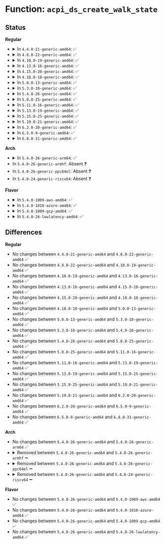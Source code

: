# Function: <code>acpi_ds_create_walk_state</code>

## Status
<b>Regular</b>
<ul>
<li>
<details>
<summary>In <code>4.4.0-21-generic-amd64</code>: ✅</summary>

```c
struct acpi_walk_state * acpi_ds_create_walk_state(acpi_owner_id owner_id, union acpi_parse_object * origin, union acpi_operand_object * method_desc, struct acpi_thread_state * thread)
```

```json
{
  "name": "acpi_ds_create_walk_state",
  "collision_type": "Unique Global",
  "inline_type": "No",
  "funcs": [
    {
      "addr": 18446744071583628127,
      "name": "acpi_ds_create_walk_state",
      "external": true,
      "loc": "drivers/acpi/acpica/dswstate.c:540",
      "file": "drivers/acpi/acpica/dswstate.c",
      "inline": "seen, unknown",
      "caller_inline": [],
      "caller_func": [
        "drivers/acpi/acpica/dsargs.c:acpi_ds_execute_arguments",
        "drivers/acpi/acpica/dsargs.c:acpi_ds_execute_arguments",
        "drivers/acpi/acpica/dsmethod.c:acpi_ds_auto_serialize_method",
        "drivers/acpi/acpica/dsmethod.c:acpi_ds_call_control_method",
        "drivers/acpi/acpica/nsparse.c:acpi_ns_one_complete_parse",
        "drivers/acpi/acpica/psxface.c:acpi_ps_execute_method"
      ]
    }
  ],
  "symbols": [
    {
      "addr": 18446744071583628127,
      "name": "acpi_ds_create_walk_state",
      "section": ".text",
      "bind": "STB_GLOBAL",
      "size": 169
    }
  ]
}
```
</details>
</li>
<li>
<details>
<summary>In <code>4.8.0-22-generic-amd64</code>: ✅</summary>

```c
struct acpi_walk_state * acpi_ds_create_walk_state(acpi_owner_id owner_id, union acpi_parse_object * origin, union acpi_operand_object * method_desc, struct acpi_thread_state * thread)
```

```json
{
  "name": "acpi_ds_create_walk_state",
  "collision_type": "Unique Global",
  "inline_type": "No",
  "funcs": [
    {
      "addr": 18446744071583951203,
      "name": "acpi_ds_create_walk_state",
      "external": true,
      "loc": "drivers/acpi/acpica/dswstate.c:540",
      "file": "drivers/acpi/acpica/dswstate.c",
      "inline": "seen, unknown",
      "caller_inline": [],
      "caller_func": [
        "drivers/acpi/acpica/dsargs.c:acpi_ds_execute_arguments",
        "drivers/acpi/acpica/dsargs.c:acpi_ds_execute_arguments",
        "drivers/acpi/acpica/dsmethod.c:acpi_ds_call_control_method",
        "drivers/acpi/acpica/dsmethod.c:acpi_ds_auto_serialize_method",
        "drivers/acpi/acpica/nsparse.c:acpi_ns_one_complete_parse",
        "drivers/acpi/acpica/psxface.c:acpi_ps_execute_method"
      ]
    }
  ],
  "symbols": [
    {
      "addr": 18446744071583951203,
      "name": "acpi_ds_create_walk_state",
      "section": ".text",
      "bind": "STB_GLOBAL",
      "size": 169
    }
  ]
}
```
</details>
</li>
<li>
<details>
<summary>In <code>4.10.0-19-generic-amd64</code>: ✅</summary>

```c
struct acpi_walk_state * acpi_ds_create_walk_state(acpi_owner_id owner_id, union acpi_parse_object * origin, union acpi_operand_object * method_desc, struct acpi_thread_state * thread)
```

```json
{
  "name": "acpi_ds_create_walk_state",
  "collision_type": "Unique Global",
  "inline_type": "No",
  "funcs": [
    {
      "addr": 18446744071584092715,
      "name": "acpi_ds_create_walk_state",
      "external": true,
      "loc": "drivers/acpi/acpica/dswstate.c:540",
      "file": "drivers/acpi/acpica/dswstate.c",
      "inline": "seen, unknown",
      "caller_inline": [],
      "caller_func": [
        "drivers/acpi/acpica/dsargs.c:acpi_ds_execute_arguments",
        "drivers/acpi/acpica/dsargs.c:acpi_ds_execute_arguments",
        "drivers/acpi/acpica/dsmethod.c:acpi_ds_call_control_method",
        "drivers/acpi/acpica/dsmethod.c:acpi_ds_auto_serialize_method",
        "drivers/acpi/acpica/nsparse.c:acpi_ns_one_complete_parse",
        "drivers/acpi/acpica/psxface.c:acpi_ps_execute_table",
        "drivers/acpi/acpica/psxface.c:acpi_ps_execute_method"
      ]
    }
  ],
  "symbols": [
    {
      "addr": 18446744071584092715,
      "name": "acpi_ds_create_walk_state",
      "section": ".text",
      "bind": "STB_GLOBAL",
      "size": 169
    }
  ]
}
```
</details>
</li>
<li>
<details>
<summary>In <code>4.13.0-16-generic-amd64</code>: ✅</summary>

```c
struct acpi_walk_state * acpi_ds_create_walk_state(acpi_owner_id owner_id, union acpi_parse_object * origin, union acpi_operand_object * method_desc, struct acpi_thread_state * thread)
```

```json
{
  "name": "acpi_ds_create_walk_state",
  "collision_type": "Unique Global",
  "inline_type": "No",
  "funcs": [
    {
      "addr": 18446744071584159494,
      "name": "acpi_ds_create_walk_state",
      "external": true,
      "loc": "drivers/acpi/acpica/dswstate.c:540",
      "file": "drivers/acpi/acpica/dswstate.c",
      "inline": "seen, unknown",
      "caller_inline": [],
      "caller_func": [
        "drivers/acpi/acpica/dsargs.c:acpi_ds_execute_arguments",
        "drivers/acpi/acpica/dsargs.c:acpi_ds_execute_arguments",
        "drivers/acpi/acpica/dsmethod.c:acpi_ds_call_control_method",
        "drivers/acpi/acpica/dsmethod.c:acpi_ds_auto_serialize_method",
        "drivers/acpi/acpica/nsparse.c:acpi_ns_one_complete_parse",
        "drivers/acpi/acpica/psxface.c:acpi_ps_execute_table",
        "drivers/acpi/acpica/psxface.c:acpi_ps_execute_method"
      ]
    }
  ],
  "symbols": [
    {
      "addr": 18446744071584159494,
      "name": "acpi_ds_create_walk_state",
      "section": ".text",
      "bind": "STB_GLOBAL",
      "size": 163
    }
  ]
}
```
</details>
</li>
<li>
<details>
<summary>In <code>4.15.0-20-generic-amd64</code>: ✅</summary>

```c
struct acpi_walk_state * acpi_ds_create_walk_state(acpi_owner_id owner_id, union acpi_parse_object * origin, union acpi_operand_object * method_desc, struct acpi_thread_state * thread)
```

```json
{
  "name": "acpi_ds_create_walk_state",
  "collision_type": "Unique Global",
  "inline_type": "No",
  "funcs": [
    {
      "addr": 18446744071584452717,
      "name": "acpi_ds_create_walk_state",
      "external": true,
      "loc": "drivers/acpi/acpica/dswstate.c:540",
      "file": "drivers/acpi/acpica/dswstate.c",
      "inline": "seen, unknown",
      "caller_inline": [],
      "caller_func": [
        "drivers/acpi/acpica/dsargs.c:acpi_ds_execute_arguments",
        "drivers/acpi/acpica/dsargs.c:acpi_ds_execute_arguments",
        "drivers/acpi/acpica/dsmethod.c:acpi_ds_call_control_method",
        "drivers/acpi/acpica/dsmethod.c:acpi_ds_auto_serialize_method",
        "drivers/acpi/acpica/nsparse.c:acpi_ns_one_complete_parse",
        "drivers/acpi/acpica/psxface.c:acpi_ps_execute_table",
        "drivers/acpi/acpica/psxface.c:acpi_ps_execute_method",
        "drivers/acpi/acpica/dbmethod.c:acpi_db_disassemble_method"
      ]
    }
  ],
  "symbols": [
    {
      "addr": 18446744071584452717,
      "name": "acpi_ds_create_walk_state",
      "section": ".text",
      "bind": "STB_GLOBAL",
      "size": 252
    }
  ]
}
```
</details>
</li>
<li>
<details>
<summary>In <code>4.18.0-10-generic-amd64</code>: ✅</summary>

```c
struct acpi_walk_state * acpi_ds_create_walk_state(acpi_owner_id owner_id, union acpi_parse_object * origin, union acpi_operand_object * method_desc, struct acpi_thread_state * thread)
```

```json
{
  "name": "acpi_ds_create_walk_state",
  "collision_type": "Unique Global",
  "inline_type": "No",
  "funcs": [
    {
      "addr": 18446744071584676744,
      "name": "acpi_ds_create_walk_state",
      "external": true,
      "loc": "drivers/acpi/acpica/dswstate.c:506",
      "file": "drivers/acpi/acpica/dswstate.c",
      "inline": "seen, unknown",
      "caller_inline": [],
      "caller_func": [
        "drivers/acpi/acpica/dsargs.c:acpi_ds_execute_arguments",
        "drivers/acpi/acpica/dsargs.c:acpi_ds_execute_arguments",
        "drivers/acpi/acpica/dsmethod.c:acpi_ds_call_control_method",
        "drivers/acpi/acpica/dsmethod.c:acpi_ds_auto_serialize_method",
        "drivers/acpi/acpica/nsparse.c:acpi_ns_one_complete_parse",
        "drivers/acpi/acpica/psxface.c:acpi_ps_execute_table",
        "drivers/acpi/acpica/psxface.c:acpi_ps_execute_method",
        "drivers/acpi/acpica/dbmethod.c:acpi_db_disassemble_method"
      ]
    }
  ],
  "symbols": [
    {
      "addr": 18446744071584676744,
      "name": "acpi_ds_create_walk_state",
      "section": ".text",
      "bind": "STB_GLOBAL",
      "size": 252
    }
  ]
}
```
</details>
</li>
<li>
<details>
<summary>In <code>5.0.0-13-generic-amd64</code>: ✅</summary>

```c
struct acpi_walk_state * acpi_ds_create_walk_state(acpi_owner_id owner_id, union acpi_parse_object * origin, union acpi_operand_object * method_desc, struct acpi_thread_state * thread)
```

```json
{
  "name": "acpi_ds_create_walk_state",
  "collision_type": "Unique Global",
  "inline_type": "No",
  "funcs": [
    {
      "addr": 18446744071584776717,
      "name": "acpi_ds_create_walk_state",
      "external": true,
      "loc": "drivers/acpi/acpica/dswstate.c:506",
      "file": "drivers/acpi/acpica/dswstate.c",
      "inline": "seen, unknown",
      "caller_inline": [],
      "caller_func": [
        "drivers/acpi/acpica/dsargs.c:acpi_ds_execute_arguments",
        "drivers/acpi/acpica/dsargs.c:acpi_ds_execute_arguments",
        "drivers/acpi/acpica/dsmethod.c:acpi_ds_call_control_method",
        "drivers/acpi/acpica/dsmethod.c:acpi_ds_auto_serialize_method",
        "drivers/acpi/acpica/nsparse.c:acpi_ns_one_complete_parse",
        "drivers/acpi/acpica/psxface.c:acpi_ps_execute_table",
        "drivers/acpi/acpica/psxface.c:acpi_ps_execute_method"
      ]
    }
  ],
  "symbols": [
    {
      "addr": 18446744071584776717,
      "name": "acpi_ds_create_walk_state",
      "section": ".text",
      "bind": "STB_GLOBAL",
      "size": 252
    }
  ]
}
```
</details>
</li>
<li>
<details>
<summary>In <code>5.3.0-18-generic-amd64</code>: ✅</summary>

```c
struct acpi_walk_state * acpi_ds_create_walk_state(acpi_owner_id owner_id, union acpi_parse_object * origin, union acpi_operand_object * method_desc, struct acpi_thread_state * thread)
```

```json
{
  "name": "acpi_ds_create_walk_state",
  "collision_type": "Unique Global",
  "inline_type": "No",
  "funcs": [
    {
      "addr": 18446744071584979308,
      "name": "acpi_ds_create_walk_state",
      "external": true,
      "loc": "drivers/acpi/acpica/dswstate.c:506",
      "file": "drivers/acpi/acpica/dswstate.c",
      "inline": "seen, unknown",
      "caller_inline": [],
      "caller_func": [
        "drivers/acpi/acpica/dsargs.c:acpi_ds_execute_arguments",
        "drivers/acpi/acpica/dsargs.c:acpi_ds_execute_arguments",
        "drivers/acpi/acpica/dsmethod.c:acpi_ds_call_control_method",
        "drivers/acpi/acpica/dsmethod.c:acpi_ds_auto_serialize_method",
        "drivers/acpi/acpica/nsparse.c:acpi_ns_one_complete_parse",
        "drivers/acpi/acpica/psxface.c:acpi_ps_execute_table",
        "drivers/acpi/acpica/psxface.c:acpi_ps_execute_method"
      ]
    }
  ],
  "symbols": [
    {
      "addr": 18446744071584979308,
      "name": "acpi_ds_create_walk_state",
      "section": ".text",
      "bind": "STB_GLOBAL",
      "size": 252
    }
  ]
}
```
</details>
</li>
<li>
<details>
<summary>In <code>5.4.0-26-generic-amd64</code>: ✅</summary>

```c
struct acpi_walk_state * acpi_ds_create_walk_state(acpi_owner_id owner_id, union acpi_parse_object * origin, union acpi_operand_object * method_desc, struct acpi_thread_state * thread)
```

```json
{
  "name": "acpi_ds_create_walk_state",
  "collision_type": "Unique Global",
  "inline_type": "No",
  "funcs": [
    {
      "addr": 18446744071585115172,
      "name": "acpi_ds_create_walk_state",
      "external": true,
      "loc": "drivers/acpi/acpica/dswstate.c:506",
      "file": "drivers/acpi/acpica/dswstate.c",
      "inline": "seen, unknown",
      "caller_inline": [],
      "caller_func": [
        "drivers/acpi/acpica/dsargs.c:acpi_ds_execute_arguments",
        "drivers/acpi/acpica/dsargs.c:acpi_ds_execute_arguments",
        "drivers/acpi/acpica/dsmethod.c:acpi_ds_call_control_method",
        "drivers/acpi/acpica/dsmethod.c:acpi_ds_auto_serialize_method",
        "drivers/acpi/acpica/nsparse.c:acpi_ns_one_complete_parse",
        "drivers/acpi/acpica/psxface.c:acpi_ps_execute_table",
        "drivers/acpi/acpica/psxface.c:acpi_ps_execute_method"
      ]
    }
  ],
  "symbols": [
    {
      "addr": 18446744071585115172,
      "name": "acpi_ds_create_walk_state",
      "section": ".text",
      "bind": "STB_GLOBAL",
      "size": 253
    }
  ]
}
```
</details>
</li>
<li>
<details>
<summary>In <code>5.8.0-25-generic-amd64</code>: ✅</summary>

```c
struct acpi_walk_state * acpi_ds_create_walk_state(acpi_owner_id owner_id, union acpi_parse_object * origin, union acpi_operand_object * method_desc, struct acpi_thread_state * thread)
```

```json
{
  "name": "acpi_ds_create_walk_state",
  "collision_type": "Unique Global",
  "inline_type": "No",
  "funcs": [
    {
      "addr": 18446744071585819974,
      "name": "acpi_ds_create_walk_state",
      "external": true,
      "loc": "drivers/acpi/acpica/dswstate.c:506",
      "file": "drivers/acpi/acpica/dswstate.c",
      "inline": "seen, unknown",
      "caller_inline": [],
      "caller_func": [
        "drivers/acpi/acpica/dsargs.c:acpi_ds_execute_arguments",
        "drivers/acpi/acpica/dsargs.c:acpi_ds_execute_arguments",
        "drivers/acpi/acpica/dsmethod.c:acpi_ds_call_control_method",
        "drivers/acpi/acpica/dsmethod.c:acpi_ds_auto_serialize_method",
        "drivers/acpi/acpica/nsparse.c:acpi_ns_one_complete_parse",
        "drivers/acpi/acpica/psxface.c:acpi_ps_execute_table",
        "drivers/acpi/acpica/psxface.c:acpi_ps_execute_method"
      ]
    }
  ],
  "symbols": [
    {
      "addr": 18446744071585819974,
      "name": "acpi_ds_create_walk_state",
      "section": ".text",
      "bind": "STB_GLOBAL",
      "size": 253
    }
  ]
}
```
</details>
</li>
<li>
<details>
<summary>In <code>5.11.0-16-generic-amd64</code>: ✅</summary>

```c
struct acpi_walk_state * acpi_ds_create_walk_state(acpi_owner_id owner_id, union acpi_parse_object * origin, union acpi_operand_object * method_desc, struct acpi_thread_state * thread)
```

```json
{
  "name": "acpi_ds_create_walk_state",
  "collision_type": "Unique Global",
  "inline_type": "No",
  "funcs": [
    {
      "addr": 18446744071585940796,
      "name": "acpi_ds_create_walk_state",
      "external": true,
      "loc": "drivers/acpi/acpica/dswstate.c:506",
      "file": "drivers/acpi/acpica/dswstate.c",
      "inline": "seen, unknown",
      "caller_inline": [],
      "caller_func": [
        "drivers/acpi/acpica/dsargs.c:acpi_ds_execute_arguments",
        "drivers/acpi/acpica/dsargs.c:acpi_ds_execute_arguments",
        "drivers/acpi/acpica/dsmethod.c:acpi_ds_call_control_method",
        "drivers/acpi/acpica/dsmethod.c:acpi_ds_auto_serialize_method",
        "drivers/acpi/acpica/nsparse.c:acpi_ns_one_complete_parse",
        "drivers/acpi/acpica/psxface.c:acpi_ps_execute_table",
        "drivers/acpi/acpica/psxface.c:acpi_ps_execute_method"
      ]
    }
  ],
  "symbols": [
    {
      "addr": 18446744071585940796,
      "name": "acpi_ds_create_walk_state",
      "section": ".text",
      "bind": "STB_GLOBAL",
      "size": 253
    }
  ]
}
```
</details>
</li>
<li>
<details>
<summary>In <code>5.13.0-19-generic-amd64</code>: ✅</summary>

```c
struct acpi_walk_state * acpi_ds_create_walk_state(acpi_owner_id owner_id, union acpi_parse_object * origin, union acpi_operand_object * method_desc, struct acpi_thread_state * thread)
```

```json
{
  "name": "acpi_ds_create_walk_state",
  "collision_type": "Unique Global",
  "inline_type": "No",
  "funcs": [
    {
      "addr": 18446744071585818063,
      "name": "acpi_ds_create_walk_state",
      "external": true,
      "loc": "drivers/acpi/acpica/dswstate.c:506",
      "file": "drivers/acpi/acpica/dswstate.c",
      "inline": "seen, unknown",
      "caller_inline": [],
      "caller_func": [
        "drivers/acpi/acpica/dsargs.c:acpi_ds_execute_arguments",
        "drivers/acpi/acpica/dsargs.c:acpi_ds_execute_arguments",
        "drivers/acpi/acpica/dsmethod.c:acpi_ds_call_control_method",
        "drivers/acpi/acpica/dsmethod.c:acpi_ds_auto_serialize_method",
        "drivers/acpi/acpica/nsparse.c:acpi_ns_one_complete_parse",
        "drivers/acpi/acpica/psxface.c:acpi_ps_execute_table",
        "drivers/acpi/acpica/psxface.c:acpi_ps_execute_method"
      ]
    }
  ],
  "symbols": [
    {
      "addr": 18446744071585818063,
      "name": "acpi_ds_create_walk_state",
      "section": ".text",
      "bind": "STB_GLOBAL",
      "size": 253
    }
  ]
}
```
</details>
</li>
<li>
<details>
<summary>In <code>5.15.0-25-generic-amd64</code>: ✅</summary>

```c
struct acpi_walk_state * acpi_ds_create_walk_state(acpi_owner_id owner_id, union acpi_parse_object * origin, union acpi_operand_object * method_desc, struct acpi_thread_state * thread)
```

```json
{
  "name": "acpi_ds_create_walk_state",
  "collision_type": "Unique Global",
  "inline_type": "No",
  "funcs": [
    {
      "addr": 18446744071586304194,
      "name": "acpi_ds_create_walk_state",
      "external": true,
      "loc": "drivers/acpi/acpica/dswstate.c:506",
      "file": "drivers/acpi/acpica/dswstate.c",
      "inline": "seen, unknown",
      "caller_inline": [],
      "caller_func": [
        "drivers/acpi/acpica/dsargs.c:acpi_ds_execute_arguments",
        "drivers/acpi/acpica/dsargs.c:acpi_ds_execute_arguments",
        "drivers/acpi/acpica/dsmethod.c:acpi_ds_call_control_method",
        "drivers/acpi/acpica/dsmethod.c:acpi_ds_auto_serialize_method",
        "drivers/acpi/acpica/nsparse.c:acpi_ns_one_complete_parse",
        "drivers/acpi/acpica/psxface.c:acpi_ps_execute_table",
        "drivers/acpi/acpica/psxface.c:acpi_ps_execute_method"
      ]
    }
  ],
  "symbols": [
    {
      "addr": 18446744071586304194,
      "name": "acpi_ds_create_walk_state",
      "section": ".text",
      "bind": "STB_GLOBAL",
      "size": 253
    }
  ]
}
```
</details>
</li>
<li>
<details>
<summary>In <code>5.19.0-21-generic-amd64</code>: ✅</summary>

```c
struct acpi_walk_state * acpi_ds_create_walk_state(acpi_owner_id owner_id, union acpi_parse_object * origin, union acpi_operand_object * method_desc, struct acpi_thread_state * thread)
```

```json
{
  "name": "acpi_ds_create_walk_state",
  "collision_type": "Unique Global",
  "inline_type": "No",
  "funcs": [
    {
      "addr": 18446744071587549389,
      "name": "acpi_ds_create_walk_state",
      "external": true,
      "loc": "drivers/acpi/acpica/dswstate.c:506",
      "file": "drivers/acpi/acpica/dswstate.c",
      "inline": "seen, unknown",
      "caller_inline": [],
      "caller_func": [
        "drivers/acpi/acpica/dsargs.c:acpi_ds_execute_arguments",
        "drivers/acpi/acpica/dsargs.c:acpi_ds_execute_arguments",
        "drivers/acpi/acpica/dsmethod.c:acpi_ds_call_control_method",
        "drivers/acpi/acpica/dsmethod.c:acpi_ds_auto_serialize_method",
        "drivers/acpi/acpica/nsparse.c:acpi_ns_one_complete_parse",
        "drivers/acpi/acpica/psxface.c:acpi_ps_execute_table",
        "drivers/acpi/acpica/psxface.c:acpi_ps_execute_method"
      ]
    }
  ],
  "symbols": [
    {
      "addr": 18446744071587549389,
      "name": "acpi_ds_create_walk_state",
      "section": ".text",
      "bind": "STB_GLOBAL",
      "size": 267
    }
  ]
}
```
</details>
</li>
<li>
<details>
<summary>In <code>6.2.0-20-generic-amd64</code>: ✅</summary>

```c
struct acpi_walk_state * acpi_ds_create_walk_state(acpi_owner_id owner_id, union acpi_parse_object * origin, union acpi_operand_object * method_desc, struct acpi_thread_state * thread)
```

```json
{
  "name": "acpi_ds_create_walk_state",
  "collision_type": "Unique Global",
  "inline_type": "No",
  "funcs": [
    {
      "addr": 18446744071588831360,
      "name": "acpi_ds_create_walk_state",
      "external": true,
      "loc": "drivers/acpi/acpica/dswstate.c:506",
      "file": "drivers/acpi/acpica/dswstate.c",
      "inline": "seen, unknown",
      "caller_inline": [],
      "caller_func": [
        "drivers/acpi/acpica/dsargs.c:acpi_ds_execute_arguments",
        "drivers/acpi/acpica/dsargs.c:acpi_ds_execute_arguments",
        "drivers/acpi/acpica/dsmethod.c:acpi_ds_call_control_method",
        "drivers/acpi/acpica/dsmethod.c:acpi_ds_auto_serialize_method",
        "drivers/acpi/acpica/nsparse.c:acpi_ns_one_complete_parse",
        "drivers/acpi/acpica/psxface.c:acpi_ps_execute_table",
        "drivers/acpi/acpica/psxface.c:acpi_ps_execute_method"
      ]
    }
  ],
  "symbols": [
    {
      "addr": 18446744071588831360,
      "name": "acpi_ds_create_walk_state",
      "section": ".text",
      "bind": "STB_GLOBAL",
      "size": 330
    }
  ]
}
```
</details>
</li>
<li>
<details>
<summary>In <code>6.5.0-9-generic-amd64</code>: ✅</summary>

```c
struct acpi_walk_state * acpi_ds_create_walk_state(acpi_owner_id owner_id, union acpi_parse_object * origin, union acpi_operand_object * method_desc, struct acpi_thread_state * thread)
```

```json
{
  "name": "acpi_ds_create_walk_state",
  "collision_type": "Unique Global",
  "inline_type": "No",
  "funcs": [
    {
      "addr": 18446744071589120688,
      "name": "acpi_ds_create_walk_state",
      "external": true,
      "loc": "drivers/acpi/acpica/dswstate.c:506",
      "file": "drivers/acpi/acpica/dswstate.c",
      "inline": "seen, unknown",
      "caller_inline": [],
      "caller_func": [
        "drivers/acpi/acpica/dsargs.c:acpi_ds_execute_arguments",
        "drivers/acpi/acpica/dsargs.c:acpi_ds_execute_arguments",
        "drivers/acpi/acpica/dsmethod.c:acpi_ds_call_control_method",
        "drivers/acpi/acpica/dsmethod.c:acpi_ds_auto_serialize_method",
        "drivers/acpi/acpica/nsparse.c:acpi_ns_one_complete_parse",
        "drivers/acpi/acpica/psxface.c:acpi_ps_execute_table",
        "drivers/acpi/acpica/psxface.c:acpi_ps_execute_method"
      ]
    }
  ],
  "symbols": [
    {
      "addr": 18446744071589120688,
      "name": "acpi_ds_create_walk_state",
      "section": ".text",
      "bind": "STB_GLOBAL",
      "size": 357
    }
  ]
}
```
</details>
</li>
<li>
<details>
<summary>In <code>6.8.0-31-generic-amd64</code>: ✅</summary>

```c
struct acpi_walk_state * acpi_ds_create_walk_state(acpi_owner_id owner_id, union acpi_parse_object * origin, union acpi_operand_object * method_desc, struct acpi_thread_state * thread)
```

```json
{
  "name": "acpi_ds_create_walk_state",
  "collision_type": "Unique Global",
  "inline_type": "No",
  "funcs": [
    {
      "addr": 18446744071589426560,
      "name": "acpi_ds_create_walk_state",
      "external": true,
      "loc": "drivers/acpi/acpica/dswstate.c:506",
      "file": "drivers/acpi/acpica/dswstate.c",
      "inline": "seen, unknown",
      "caller_inline": [],
      "caller_func": [
        "drivers/acpi/acpica/dsargs.c:acpi_ds_execute_arguments",
        "drivers/acpi/acpica/dsargs.c:acpi_ds_execute_arguments",
        "drivers/acpi/acpica/dsmethod.c:acpi_ds_call_control_method",
        "drivers/acpi/acpica/dsmethod.c:acpi_ds_auto_serialize_method",
        "drivers/acpi/acpica/nsparse.c:acpi_ns_one_complete_parse",
        "drivers/acpi/acpica/psxface.c:acpi_ps_execute_table",
        "drivers/acpi/acpica/psxface.c:acpi_ps_execute_method"
      ]
    }
  ],
  "symbols": [
    {
      "addr": 18446744071589426560,
      "name": "acpi_ds_create_walk_state",
      "section": ".text",
      "bind": "STB_GLOBAL",
      "size": 316
    }
  ]
}
```
</details>
</li>
</ul>
<b>Arch</b>
<ul>
<li>
<details>
<summary>In <code>5.4.0-26-generic-arm64</code>: ✅</summary>

```c
struct acpi_walk_state * acpi_ds_create_walk_state(acpi_owner_id owner_id, union acpi_parse_object * origin, union acpi_operand_object * method_desc, struct acpi_thread_state * thread)
```

```json
{
  "name": "acpi_ds_create_walk_state",
  "collision_type": "Unique Global",
  "inline_type": "No",
  "funcs": [
    {
      "addr": 18446603336497502688,
      "name": "acpi_ds_create_walk_state",
      "external": true,
      "loc": "drivers/acpi/acpica/dswstate.c:506",
      "file": "drivers/acpi/acpica/dswstate.c",
      "inline": "seen, unknown",
      "caller_inline": [],
      "caller_func": [
        "drivers/acpi/acpica/dsargs.c:acpi_ds_execute_arguments",
        "drivers/acpi/acpica/dsargs.c:acpi_ds_execute_arguments",
        "drivers/acpi/acpica/dsmethod.c:acpi_ds_call_control_method",
        "drivers/acpi/acpica/dsmethod.c:acpi_ds_auto_serialize_method",
        "drivers/acpi/acpica/nsparse.c:acpi_ns_one_complete_parse",
        "drivers/acpi/acpica/psxface.c:acpi_ps_execute_table",
        "drivers/acpi/acpica/psxface.c:acpi_ps_execute_method"
      ]
    }
  ],
  "symbols": [
    {
      "addr": 18446603336497502688,
      "name": "acpi_ds_create_walk_state",
      "section": ".text",
      "bind": "STB_GLOBAL",
      "size": 168
    }
  ]
}
```
</details>
</li>
<li>
In <code>5.4.0-26-generic-armhf</code>: Absent ❓
</li>
<li>
In <code>5.4.0-26-generic-ppc64el</code>: Absent ❓
</li>
<li>
In <code>5.4.0-24-generic-riscv64</code>: Absent ❓
</li>
</ul>
<b>Flavor</b>
<ul>
<li>
<details>
<summary>In <code>5.4.0-1009-aws-amd64</code>: ✅</summary>

```c
struct acpi_walk_state * acpi_ds_create_walk_state(acpi_owner_id owner_id, union acpi_parse_object * origin, union acpi_operand_object * method_desc, struct acpi_thread_state * thread)
```

```json
{
  "name": "acpi_ds_create_walk_state",
  "collision_type": "Unique Global",
  "inline_type": "No",
  "funcs": [
    {
      "addr": 18446744071585026625,
      "name": "acpi_ds_create_walk_state",
      "external": true,
      "loc": "drivers/acpi/acpica/dswstate.c:506",
      "file": "drivers/acpi/acpica/dswstate.c",
      "inline": "seen, unknown",
      "caller_inline": [],
      "caller_func": [
        "drivers/acpi/acpica/dsargs.c:acpi_ds_execute_arguments",
        "drivers/acpi/acpica/dsargs.c:acpi_ds_execute_arguments",
        "drivers/acpi/acpica/dsmethod.c:acpi_ds_call_control_method",
        "drivers/acpi/acpica/dsmethod.c:acpi_ds_auto_serialize_method",
        "drivers/acpi/acpica/nsparse.c:acpi_ns_one_complete_parse",
        "drivers/acpi/acpica/psxface.c:acpi_ps_execute_table",
        "drivers/acpi/acpica/psxface.c:acpi_ps_execute_method"
      ]
    }
  ],
  "symbols": [
    {
      "addr": 18446744071585026625,
      "name": "acpi_ds_create_walk_state",
      "section": ".text",
      "bind": "STB_GLOBAL",
      "size": 164
    }
  ]
}
```
</details>
</li>
<li>
<details>
<summary>In <code>5.4.0-1010-azure-amd64</code>: ✅</summary>

```c
struct acpi_walk_state * acpi_ds_create_walk_state(acpi_owner_id owner_id, union acpi_parse_object * origin, union acpi_operand_object * method_desc, struct acpi_thread_state * thread)
```

```json
{
  "name": "acpi_ds_create_walk_state",
  "collision_type": "Unique Global",
  "inline_type": "No",
  "funcs": [
    {
      "addr": 18446744071584942253,
      "name": "acpi_ds_create_walk_state",
      "external": true,
      "loc": "drivers/acpi/acpica/dswstate.c:506",
      "file": "drivers/acpi/acpica/dswstate.c",
      "inline": "seen, unknown",
      "caller_inline": [],
      "caller_func": [
        "drivers/acpi/acpica/dsargs.c:acpi_ds_execute_arguments",
        "drivers/acpi/acpica/dsargs.c:acpi_ds_execute_arguments",
        "drivers/acpi/acpica/dsmethod.c:acpi_ds_call_control_method",
        "drivers/acpi/acpica/dsmethod.c:acpi_ds_auto_serialize_method",
        "drivers/acpi/acpica/nsparse.c:acpi_ns_one_complete_parse",
        "drivers/acpi/acpica/psxface.c:acpi_ps_execute_table",
        "drivers/acpi/acpica/psxface.c:acpi_ps_execute_method"
      ]
    }
  ],
  "symbols": [
    {
      "addr": 18446744071584942253,
      "name": "acpi_ds_create_walk_state",
      "section": ".text",
      "bind": "STB_GLOBAL",
      "size": 159
    }
  ]
}
```
</details>
</li>
<li>
<details>
<summary>In <code>5.4.0-1009-gcp-amd64</code>: ✅</summary>

```c
struct acpi_walk_state * acpi_ds_create_walk_state(acpi_owner_id owner_id, union acpi_parse_object * origin, union acpi_operand_object * method_desc, struct acpi_thread_state * thread)
```

```json
{
  "name": "acpi_ds_create_walk_state",
  "collision_type": "Unique Global",
  "inline_type": "No",
  "funcs": [
    {
      "addr": 18446744071585066756,
      "name": "acpi_ds_create_walk_state",
      "external": true,
      "loc": "drivers/acpi/acpica/dswstate.c:506",
      "file": "drivers/acpi/acpica/dswstate.c",
      "inline": "seen, unknown",
      "caller_inline": [],
      "caller_func": [
        "drivers/acpi/acpica/dsargs.c:acpi_ds_execute_arguments",
        "drivers/acpi/acpica/dsargs.c:acpi_ds_execute_arguments",
        "drivers/acpi/acpica/dsmethod.c:acpi_ds_call_control_method",
        "drivers/acpi/acpica/dsmethod.c:acpi_ds_auto_serialize_method",
        "drivers/acpi/acpica/nsparse.c:acpi_ns_one_complete_parse",
        "drivers/acpi/acpica/psxface.c:acpi_ps_execute_table",
        "drivers/acpi/acpica/psxface.c:acpi_ps_execute_method"
      ]
    }
  ],
  "symbols": [
    {
      "addr": 18446744071585066756,
      "name": "acpi_ds_create_walk_state",
      "section": ".text",
      "bind": "STB_GLOBAL",
      "size": 253
    }
  ]
}
```
</details>
</li>
<li>
<details>
<summary>In <code>5.4.0-26-lowlatency-amd64</code>: ✅</summary>

```c
struct acpi_walk_state * acpi_ds_create_walk_state(acpi_owner_id owner_id, union acpi_parse_object * origin, union acpi_operand_object * method_desc, struct acpi_thread_state * thread)
```

```json
{
  "name": "acpi_ds_create_walk_state",
  "collision_type": "Unique Global",
  "inline_type": "No",
  "funcs": [
    {
      "addr": 18446744071585172916,
      "name": "acpi_ds_create_walk_state",
      "external": true,
      "loc": "drivers/acpi/acpica/dswstate.c:506",
      "file": "drivers/acpi/acpica/dswstate.c",
      "inline": "seen, unknown",
      "caller_inline": [],
      "caller_func": [
        "drivers/acpi/acpica/dsargs.c:acpi_ds_execute_arguments",
        "drivers/acpi/acpica/dsargs.c:acpi_ds_execute_arguments",
        "drivers/acpi/acpica/dsmethod.c:acpi_ds_call_control_method",
        "drivers/acpi/acpica/dsmethod.c:acpi_ds_auto_serialize_method",
        "drivers/acpi/acpica/nsparse.c:acpi_ns_one_complete_parse",
        "drivers/acpi/acpica/psxface.c:acpi_ps_execute_table",
        "drivers/acpi/acpica/psxface.c:acpi_ps_execute_method"
      ]
    }
  ],
  "symbols": [
    {
      "addr": 18446744071585172916,
      "name": "acpi_ds_create_walk_state",
      "section": ".text",
      "bind": "STB_GLOBAL",
      "size": 253
    }
  ]
}
```
</details>
</li>
</ul>

## Differences
<b>Regular</b>
<ul>
<li>
No changes between <code>4.4.0-21-generic-amd64</code> and <code>4.8.0-22-generic-amd64</code> ✅
</li>
<li>
No changes between <code>4.8.0-22-generic-amd64</code> and <code>4.10.0-19-generic-amd64</code> ✅
</li>
<li>
No changes between <code>4.10.0-19-generic-amd64</code> and <code>4.13.0-16-generic-amd64</code> ✅
</li>
<li>
No changes between <code>4.13.0-16-generic-amd64</code> and <code>4.15.0-20-generic-amd64</code> ✅
</li>
<li>
No changes between <code>4.15.0-20-generic-amd64</code> and <code>4.18.0-10-generic-amd64</code> ✅
</li>
<li>
No changes between <code>4.18.0-10-generic-amd64</code> and <code>5.0.0-13-generic-amd64</code> ✅
</li>
<li>
No changes between <code>5.0.0-13-generic-amd64</code> and <code>5.3.0-18-generic-amd64</code> ✅
</li>
<li>
No changes between <code>5.3.0-18-generic-amd64</code> and <code>5.4.0-26-generic-amd64</code> ✅
</li>
<li>
No changes between <code>5.4.0-26-generic-amd64</code> and <code>5.8.0-25-generic-amd64</code> ✅
</li>
<li>
No changes between <code>5.8.0-25-generic-amd64</code> and <code>5.11.0-16-generic-amd64</code> ✅
</li>
<li>
No changes between <code>5.11.0-16-generic-amd64</code> and <code>5.13.0-19-generic-amd64</code> ✅
</li>
<li>
No changes between <code>5.13.0-19-generic-amd64</code> and <code>5.15.0-25-generic-amd64</code> ✅
</li>
<li>
No changes between <code>5.15.0-25-generic-amd64</code> and <code>5.19.0-21-generic-amd64</code> ✅
</li>
<li>
No changes between <code>5.19.0-21-generic-amd64</code> and <code>6.2.0-20-generic-amd64</code> ✅
</li>
<li>
No changes between <code>6.2.0-20-generic-amd64</code> and <code>6.5.0-9-generic-amd64</code> ✅
</li>
<li>
No changes between <code>6.5.0-9-generic-amd64</code> and <code>6.8.0-31-generic-amd64</code> ✅
</li>
</ul>
<b>Arch</b>
<ul>
<li>
No changes between <code>5.4.0-26-generic-amd64</code> and <code>5.4.0-26-generic-arm64</code> ✅
</li>
<li>
<details>
<summary>Removed between <code>5.4.0-26-generic-amd64</code> and <code>5.4.0-26-generic-armhf</code> ➖</summary>

```c
struct acpi_walk_state * acpi_ds_create_walk_state(acpi_owner_id owner_id, union acpi_parse_object * origin, union acpi_operand_object * method_desc, struct acpi_thread_state * thread)
```
</details>
</li>
<li>
<details>
<summary>Removed between <code>5.4.0-26-generic-amd64</code> and <code>5.4.0-26-generic-ppc64el</code> ➖</summary>

```c
struct acpi_walk_state * acpi_ds_create_walk_state(acpi_owner_id owner_id, union acpi_parse_object * origin, union acpi_operand_object * method_desc, struct acpi_thread_state * thread)
```
</details>
</li>
<li>
<details>
<summary>Removed between <code>5.4.0-26-generic-amd64</code> and <code>5.4.0-24-generic-riscv64</code> ➖</summary>

```c
struct acpi_walk_state * acpi_ds_create_walk_state(acpi_owner_id owner_id, union acpi_parse_object * origin, union acpi_operand_object * method_desc, struct acpi_thread_state * thread)
```
</details>
</li>
</ul>
<b>Flavor</b>
<ul>
<li>
No changes between <code>5.4.0-26-generic-amd64</code> and <code>5.4.0-1009-aws-amd64</code> ✅
</li>
<li>
No changes between <code>5.4.0-26-generic-amd64</code> and <code>5.4.0-1010-azure-amd64</code> ✅
</li>
<li>
No changes between <code>5.4.0-26-generic-amd64</code> and <code>5.4.0-1009-gcp-amd64</code> ✅
</li>
<li>
No changes between <code>5.4.0-26-generic-amd64</code> and <code>5.4.0-26-lowlatency-amd64</code> ✅
</li>
</ul>
